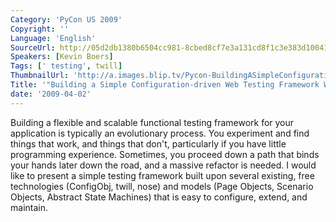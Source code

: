 ```yaml
---
Category: 'PyCon US 2009'
Copyright: ''
Language: 'English'
SourceUrl: http://05d2db1380b6504cc981-8cbed8cf7e3a131cd8f1c3e383d10041.r93.cf2.rackcdn.com/pycon-us-2009/1851_building-a-simple-configuration-driven-web-testing-framework-with-twill.mp4
Speakers: [Kevin Boers]
Tags: [' testing', twill]
ThumbnailUrl: 'http://a.images.blip.tv/Pycon-BuildingASimpleConfigurationdrivenWebTestingFrameworkWith294-915.jpg'
Title: '"Building a Simple Configuration-driven Web Testing Framework With Twill"'
date: '2009-04-02'
---
```

Building a flexible and scalable functional testing framework for your application is typically an evolutionary process. You experiment and find things that work, and things that don't, particularly if you have little programming experience. Sometimes, you proceed down a path that binds your hands later down the road, and a massive refactor is needed. I would like to present a simple testing framework built upon several existing, free technologies (ConfigObj, twill, nose) and models (Page Objects, Scenario Objects, Abstract State Machines) that is easy to configure, extend, and maintain. 